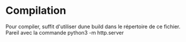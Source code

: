 # Compilation
Pour compiler, suffit d'utiliser dune build dans le répertoire de ce fichier.
Pareil avec la commande python3 -m http.server
